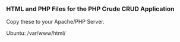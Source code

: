 ### HTML and PHP Files for the PHP Crude CRUD Application

Copy these to your Apache/PHP Server.

Ubuntu:  /var/www/html/
